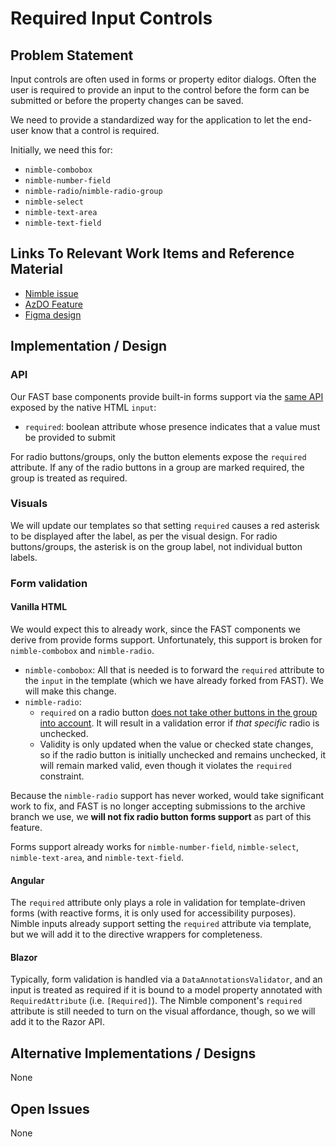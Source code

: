 # Required Input Controls

## Problem Statement

Input controls are often used in forms or property editor dialogs. Often the user is required to provide an input to the control before the form can be submitted or before the property changes can be saved.

We need to provide a standardized way for the application to let the end-user know that a control is required.

Initially, we need this for:
- `nimble-combobox`
- `nimble-number-field`
- `nimble-radio`/`nimble-radio-group`
- `nimble-select`
- `nimble-text-area`
- `nimble-text-field`

## Links To Relevant Work Items and Reference Material

- [Nimble issue](https://github.com/ni/nimble/issues/2100)
- [AzDO Feature](https://ni.visualstudio.com/DevCentral/_workitems/edit/2732543)
- [Figma design](https://www.figma.com/design/PO9mFOu5BCl8aJvFchEeuN/Nimble_Components?node-id=1295-47481)

## Implementation / Design

### API

Our FAST base components provide built-in forms support via the [same API](https://www.w3schools.com/tags/att_input_required.asp) exposed by the native HTML `input`:

- `required`: boolean attribute whose presence indicates that a value must be provided to submit

 For radio buttons/groups, only the button elements expose the `required` attribute. If any of the radio buttons in a group are marked required, the group is treated as required.

### Visuals

We will update our templates so that setting `required` causes a red asterisk to be displayed after the label, as per the visual design. For radio buttons/groups, the asterisk is on the group label, not individual button labels.

### Form validation

#### Vanilla HTML

We would expect this to already work, since the FAST components we derive from provide forms support. Unfortunately, this support is broken for `nimble-combobox` and `nimble-radio`.

- `nimble-combobox`: All that is needed is to forward the `required` attribute to the `input` in the template (which we have already forked from FAST). We will make this change.
- `nimble-radio`:
    - `required` on a radio button [does not take other buttons in the group into account](https://github.com/microsoft/fast/issues/6866). It will result in a validation error if _that specific_ radio is unchecked.
    - Validity is only updated when the value or checked state changes, so if the radio button is initially unchecked and remains unchecked, it will remain marked valid, even though it violates the `required` constraint.

Because the `nimble-radio` support has never worked, would take significant work to fix, and FAST is no longer accepting submissions to the archive branch we use, we **will not fix radio button forms support** as part of this feature.

Forms support already works for `nimble-number-field`, `nimble-select`, `nimble-text-area`, and `nimble-text-field`.

#### Angular

The `required` attribute only plays a role in validation for template-driven forms (with reactive forms, it is only used for accessibility purposes). Nimble inputs already support setting the `required` attribute via template, but we will add it to the directive wrappers for completeness.

#### Blazor

Typically, form validation is handled via a `DataAnnotationsValidator`, and an input is treated as required if it is bound to a model property annotated with `RequiredAttribute` (i.e. `[Required]`). The Nimble component's `required` attribute is still needed to turn on the visual affordance, though, so we will add it to the Razor API.

## Alternative Implementations / Designs

None

## Open Issues

None
